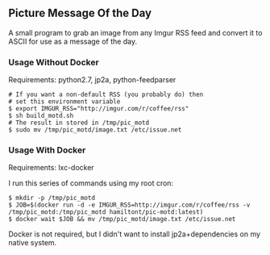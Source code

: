 Picture Message Of the Day
--------------------------

A small program to grab an image from any Imgur
RSS feed and convert it to ASCII for use as a
message of the day.

### Usage Without Docker

Requirements: python2.7, jp2a, python-feedparser

    # If you want a non-default RSS (you probably do) then
    # set this environment variable
    $ export IMGUR_RSS="http://imgur.com/r/coffee/rss"
    $ sh build_motd.sh
    # The result in stored in /tmp/pic_motd
    $ sudo mv /tmp/pic_motd/image.txt /etc/issue.net

### Usage With Docker

Requirements: lxc-docker

I run this series of commands using my root cron:

    $ mkdir -p /tmp/pic_motd
    $ JOB=$(docker run -d -e IMGUR_RSS=http://imgur.com/r/coffee/rss -v /tmp/pic_motd:/tmp/pic_motd hamiltont/pic-motd:latest)
    $ docker wait $JOB && mv /tmp/pic_motd/image.txt /etc/issue.net

Docker is not required, but I didn't want to install jp2a+dependencies on my native system.
